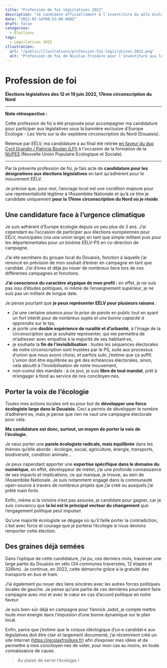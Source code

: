 ```yaml
---
title: "Profession de foi législatives 2022"
description: "Je candidate officiellement à l'investiture du pôle écologiste pour les législatives 2022. Voici ma profession de foi."
date: "2022-02-14T08:53:00.000Z"
draft: false
categories:
  - Élections
tags:
  - Législatives 2022
illustration:
  url: "/public/illustrations/profession-foi-legislatives-2022.png"
  alt: "Profession de foi de Nicolas Froidure pour l'investiture aux législatives 2022"
---
```


# Profession de foi
**Élections législatives des 12 et 19 juin 2022, 17ème circonscription du Nord**

---

**Note rétrospective :**

Cette profession de foi a été proposée pour accompagner ma candidature pour participer aux législatives sous la bannière exclusive d'Europe Écologie - Les Verts sur la dix-septième circonscription du Nord (Douaisis).

Retenue par EÉLV, ma candidature a au final été retirée [en faveur du duo Cyril Grandin / Patricia Boulan (LFI)](./legislatives-2022-pas-investi-mais-implique) à l'occasion de la formation de la [NUPES](https://fr.wikipedia.org/wiki/Nouvelle_Union_populaire_%C3%A9cologique_et_sociale) (Nouvelle Union Populaire Écologique et Sociale).

---

Par la présente profession de foi, je fais acte de **candidature pour les désignations aux élections législatives** en tant qu’adhérent pour le mouvement EÉLV.

Je précise que, pour moi, l’ancrage local est une condition majeure pour une représentativité légitime à l’Assemblée Nationale et qu’à ce titre je candidate uniquement **pour la 17ème circonscription du Nord où je réside**.

## Une candidature face à l’urgence climatique

Je suis adhérent d’Europe écologie depuis un peu plus de 3 ans. J’ai cependant eu l’occasion de participer aux élections européennes pour EÉLV, municipales (via une union large) en tant que simple militant puis pour les départementales pour un binôme EÉLV-PS en co-direction de campagne.

J’ai été secrétaire du groupe local du Douaisis, fonction à laquelle j’ai renoncé en prévision de mon souhait d’entrer en campagne en tant que candidat. J’ai d’ores et déjà pu nouer de nombreux liens lors de ces différentes campagnes et fonctions.

**J’ai conscience du caractère atypique de mon profil :** en effet, je ne suis pas issu d’études politiques, ni même de l’enseignement supérieur, je ne suis pas un militant de longue date.

Je pense pourtant que **je peux représenter EÉLV pour plusieurs raisons** :
- j’ai une certaine *aisance pour la prise de parole* en public tout en ayant un fort intérêt pour de nombreux sujets et *une bonne capacité à apprendre* sur le tas,
- je porte une **double expérience de ruralité et d’urbanité**, à l’image de la circonscription que je souhaite représenter, qui me permettra de m’adresser avec empathie à la majorité de ses habitant·es,
- je souhaite la **fin de l’invisibilisation** : toutes les séquences électorales de notre circonscription sont trustées par le PS, suite aux processus d’union que nous avons choisi, et parfois subi, j’estime que ça suffit. L’union doit être équilibrée au gré des échéances électorales, sinon, cela aboutit à l’invisibilisation de notre mouvement,
- non-cumul des mandats : à ce jour, je suis **libre de tout mandat**, prêt à m’engager à fond au service de nos concitoyen·nes.

## Porter la voix de l’écologie

Toutes mes actions locales ont eu pour but de **développer une force écologiste large dans le Douaisis**. Ceci a permis de développer le nombre d’adhérent·es, mais je pense que rien ne vaut une campagne électorale pour cela.

**Ma candidature est donc, surtout, un moyen de porter la voix de l’écologie.**

Je veux porter une **parole écologiste radicale, mais équilibrée** dans les thèmes qu’elle aborde : écologie, social, agriculture, énergie, transports, biodiversité, condition animale...

Je peux cependant apporter une **expertise spécifique dans le domaine du numérique**, en effet, développeur de métier, j’ai une profonde connaissance de ses impacts et implications, ce qui manque, je trouve, au sein de l’Assemblée Nationale. Je suis notamment engagé dans la communauté open-source à travers de nombreux projets que j’ai créé ou auxquels j’ai prêté main forte.

Enfin, même si la victoire n’est pas assurée, je candidate pour gagner, car je suis convaincu que **la loi est le principal vecteur du changement** que l’engagement politique peut impulser.

Qu’une majorité écologiste se dégage où qu’il faille porter la contradiction, c’est avec force et courage que je porterai l’écologie si nous devions remporter cette élection.

## Des graines déjà semées

Dans l’optique de cette candidature, j’ai pu, ces derniers mois, traverser une large partie du Douaisis en vélo (34 communes traversées, 12 étapes et 326km). Je continue, en 2022, cette démarche grâce à la gratuité des transports en bus et tram.

J’ai également pu nouer des liens sincères avec les autres forces politiques locales de gauche. Je pense qu’une partie de ces dernières pourraient faire campagne avec moi et avec le cœur en cas d’accord politique en notre faveur.

Je suis bien-sûr déjà en campagne pour Yannick Jadot, je compte mettre toute mon énergie dans l’impulsion d’une bonne dynamique sur le plan local.

Enfin, parce que j’estime que le corpus idéologique d’un·e candidat·e aux législatives doit être clair et largement documenté, j’ai récemment créé un site Internet (https://nicolasfroidure.fr) afin d’exposer mes idées et de permettre à mes concitoyen·nes de voter, pour mon cas au moins, en toute connaissance de cause.

> Au plaisir de servir l’écologie !
